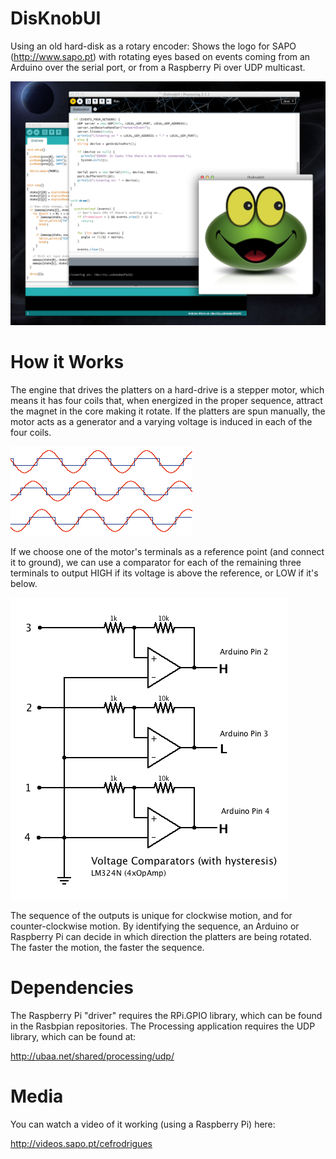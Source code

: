 DisKnobUI
=========

Using an old hard-disk as a rotary encoder: Shows the logo for SAPO (http://www.sapo.pt) with rotating eyes based on events coming from an Arduino over the serial port, or from a Raspberry Pi over UDP multicast.

![DisKnobUI](https://github.com/carlosefr/DisKnobUI/blob/master/screenshot.png)

How it Works
============

The engine that drives the platters on a hard-drive is a stepper motor, which means it has four coils that, when energized in the proper sequence, attract the magnet in the core making it rotate. If the platters are spun manually, the motor acts as a generator and a varying voltage is induced in each of the four coils.

![Waveforms](https://github.com/carlosefr/DisKnobUI/blob/master/waveforms.png)

If we choose one of the motor's terminals as a reference point (and connect it to ground), we can use a comparator for each of the remaining three terminals to output HIGH if its voltage is above the reference, or LOW if it's below.

![Circuit](https://github.com/carlosefr/DisKnobUI/blob/master/circuit.png)

The sequence of the outputs is unique for clockwise motion, and for counter-clockwise motion. By identifying the sequence, an Arduino or Raspberry Pi can decide in which direction the platters are being rotated. The faster the motion, the faster the sequence.

Dependencies
============

The Raspberry Pi "driver" requires the RPi.GPIO library, which can be found in the Rasbpian repositories. The Processing application requires the UDP library, which can be found at:

  http://ubaa.net/shared/processing/udp/

Media
=====

You can watch a video of it working (using a Raspberry Pi) here:

  http://videos.sapo.pt/cefrodrigues
